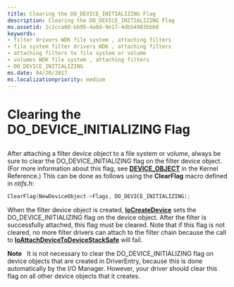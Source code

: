 ```yaml
---
title: Clearing the DO_DEVICE_INITIALIZING Flag
description: Clearing the DO_DEVICE_INITIALIZING Flag
ms.assetid: 1c1cca60-bb95-4a8d-9e17-4db54983bbb0
keywords:
- filter drivers WDK file system , attaching filters
- file system filter drivers WDK , attaching filters
- attaching filters to file system or volume
- volumes WDK file system , attaching filters
- DO_DEVICE_INITIALIZING
ms.date: 04/20/2017
ms.localizationpriority: medium
---
```


# Clearing the DO\_DEVICE\_INITIALIZING Flag


## <span id="ddk_clearing_the_do_device_initializing_flag_if"></span><span id="DDK_CLEARING_THE_DO_DEVICE_INITIALIZING_FLAG_IF"></span>


After attaching a filter device object to a file system or volume, always be sure to clear the DO\_DEVICE\_INITIALIZING flag on the filter device object. (For more information about this flag, see [**DEVICE\_OBJECT**](https://docs.microsoft.com/windows-hardware/drivers/ddi/content/wdm/ns-wdm-_device_object) in the Kernel Reference.) This can be done as follows using the **ClearFlag** macro defined in *ntifs.h*:

```cpp
ClearFlag(NewDeviceObject->Flags, DO_DEVICE_INITIALIZING);
```

When the filter device object is created, [**IoCreateDevice**](https://docs.microsoft.com/windows-hardware/drivers/ddi/content/wdm/nf-wdm-iocreatedevice) sets the DO\_DEVICE\_INITIALIZING flag on the device object. After the filter is successfully attached, this flag must be cleared. Note that if this flag is not cleared, no more filter drivers can attach to the filter chain because the call to [**IoAttachDeviceToDeviceStackSafe**](https://docs.microsoft.com/windows-hardware/drivers/ddi/content/ntddk/nf-ntddk-ioattachdevicetodevicestacksafe) will fail.

**Note**   It is not necessary to clear the DO\_DEVICE\_INITIALIZING flag on device objects that are created in DriverEntry, because this is done automatically by the I/O Manager. However, your driver should clear this flag on all other device objects that it creates.

 

 

 




